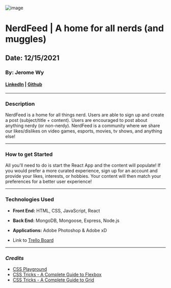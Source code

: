 ![image](https://i.imgur.com/QUPmgFY.png)
# NerdFeed | A home for all nerds (and muggles)

## Date: 12/15/2021

### By: Jerome Wy

#### [LinkedIn](https://www.linkedin.com/in/jerome-wy-367bb85b/) | [Github](https://github.com/jerome-wy)

---

### Description

NerdFeed is a home for all things nerd. Users are able to sign up and create a post (subject/title + content). Users are encouraged to post about anything nerdy (or non-nerdy). NerdFeed is a community where we share our likes/dislikes on video games, esports, movies, tv shows, and anything else! 

---

### How to get Started

All you'll need to do is start the React App and the content will populate! If you would prefer a more curated experience, sign up for an account and provide your likes, interests, or hobbies. Your content will then match your preferences for a better user experience! 

---

### Technologies Used
- **Front End:** HTML, CSS, JavaScript, React
- **Back End:** MongoDB, Mongoose, Express, Node.js
- **Applications:** Adobe Photoshop & Adobe xD

- Link to [Trello Board](https://trello.com/b/QM02MyMf/nerdfeed-all-muggles-are-welcome-to-nerd-out)


---

### **_Credits_**

- [CSS Playground](https://css-playground.com/view/55/css-transition-playground-with-hover)
- [CSS Tricks - A Complete Guide to Flexbox](https://css-tricks.com/snippets/css/a-guide-to-flexbox/)
- [CSS Tricks - A Complete Guide to Grid](https://css-tricks.com/snippets/css/complete-guide-grid/)
